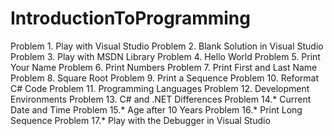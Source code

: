# IntroductionToProgramming

  Problem 1. Play with Visual Studio
  Problem 2. Blank Solution in Visual Studio
  Problem 3. Play with MSDN Library
  Problem 4. Hello World
  Problem 5. Print Your Name
  Problem 6. Print Numbers
  Problem 7. Print First and Last Name
  Problem 8. Square Root
  Problem 9. Print a Sequence
  Problem 10. Reformat C# Code
  Problem 11. Programming Languages
  Problem 12. Development Environments
  Problem 13. C# and .NET Differences
  Problem 14.* Current Date and Time
  Problem 15.* Age after 10 Years
  Problem 16.* Print Long Sequence
  Problem 17.* Play with the Debugger in Visual Studio
  
